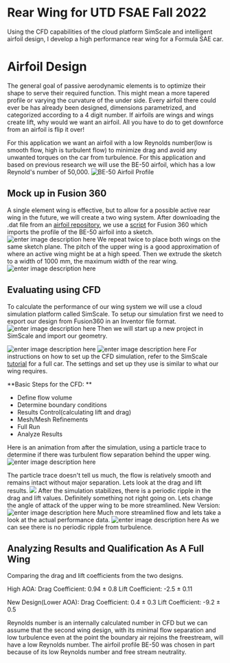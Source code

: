 # Rear Wing for UTD FSAE Fall 2022

Using the CFD capabilities of the cloud platform SimScale and intelligent airfoil design, I develop a high performance rear wing for a  Formula SAE car.


# Airfoil Design

The general goal of passive aerodynamic elements is to optimize their shape to serve their required function. This might mean a more tapered profile or varying the curvature of the under side. Every airfoil there could ever be has already been designed, dimensions parametrized, and categorized according to a 4 digit number.   If airfoils are wings and wings create lift, why would we want an airfoil. All you have to do to get downforce from an airfoil is flip it over!

For this application we want an airfoil with a low Reynolds number(low is smooth flow, high is turbulent flow) to minimize drag and avoid any unwanted torques on the car from turbulence. For this application and based on previous research we will use the BE-50 airfoil, which has a low Reynold's number of 50,000.
![BE-50 Airfoil Profile](https://i.imgur.com/TnH77gI.png)

## Mock up in Fusion 360

A single element wing is effective, but to allow for a possible active rear wing in the future, we will create a two wing system. After downloading the .dat file from an [airfoil repository](http://airfoiltools.com/airfoil/details?airfoil=be50-il), we use a [script](https://apps.autodesk.com/FUSION/en/Detail/Index?id=3044478757760121899&os=Win64&appLang=en) for Fusion 360 which imports the profile of the BE-50 airfoil into a sketch.
![enter image description here](https://i.imgur.com/1EjofD0.png)
We repeat twice to place both wings on the same sketch plane. The pitch of the upper wing is a good approximation of where an active wing might be at a high speed. Then we extrude the sketch to a width of 1000 mm, the maximum width of the rear wing.
![enter image description here](https://i.imgur.com/afpNnb7.png)

## Evaluating using CFD

To calculate the performance of our wing system we will use a cloud simulation platform called SimScale. To setup our simulation first we need to export our design from Fusion360 in an Inventor file format.
![enter image description here](https://i.imgur.com/qzNSRwP.png)
Then we will start up a new project in SimScale and import our geometry.

![enter image description here](https://i.imgur.com/2A8SzL3.png)
![enter image description here](https://i.imgur.com/IjaiQxj.png)
For instructions on how to set up the CFD simulation, refer to the SimScale [tutorial](https://www.simscale.com/docs/tutorials/aerodynamic-simulation-vehicle/) for a full car. The settings and set up they use is similar to what our wing requires.

**Basic Steps for the CFD:
**	
 - Define flow volume
 - Determine boundary conditions
 - Results Control(calculating lift and drag)
 - Mesh/Mesh Refinements
 - Full Run
 - Analyze Results
 
Here is an animation from after the simulation, using a particle trace to determine if there was turbulent flow separation behind the upper wing.
![enter image description here](https://i.imgur.com/PMrcHBN.gif)

The particle trace doesn't tell us much, the flow is relatively smooth and remains intact without major separation. Lets look at the drag and lift results.
![ ](https://i.imgur.com/MNLUaHO.png)
After the simulation stabilizes, there is a periodic ripple in the drag and lift values. Definitely something not right going on.
Lets change the angle of attack of the upper wing to be more streamlined.
New Version:
![enter image description here](https://s5.gifyu.com/images/resultde2e6662aff28b12.gif)
Much more streamlined flow and lets take a look at the actual performance data.
![enter image description here](https://i.imgur.com/36S1EtV.png)
As we can see there is no periodic ripple from turbulence. 
## Analyzing Results and Qualification As A Full Wing
Comparing the drag and lift coefficients from the two designs.

High AOA:
Drag Coefficient: 0.94 ± 0.8
Lift Coefficient: -2.5 ± 0.11

New Design(Lower AOA):
Drag Coefficient: 0.4 ± 0.3
Lift Coefficient: -9.2 ± 0.5

Reynolds number is an internally calculated number in CFD but we can assume that the second wing design, with its minimal flow separation and low turbulence even at the point the boundary air rejoins the freestream, will have a low Reynolds number. The airfoil profile BE-50 was chosen in part because of its low Reynolds number and free stream neutrality.


